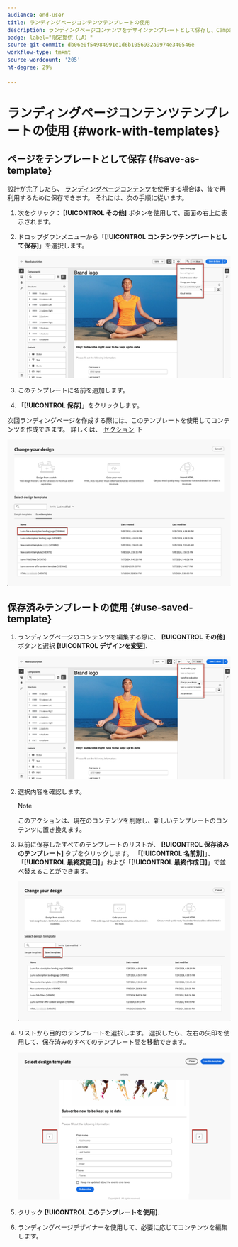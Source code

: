 ```yaml
---
audience: end-user
title: ランディングページコンテンツテンプレートの使用
description: ランディングページコンテンツをデザインテンプレートとして保存し、Campaign Web で再利用する方法を説明します。
badge: label="限定提供（LA）"
source-git-commit: db06e0f54984991e1d6b1056932a9974e340546e
workflow-type: tm+mt
source-wordcount: '205'
ht-degree: 29%

---
```


# ランディングページコンテンツテンプレートの使用 {#work-with-templates}

## ページをテンプレートとして保存 {#save-as-template}

設計が完了したら、 [ランディングページコンテンツ](lp-content.md)を使用する場合は、後で再利用するために保存できます。 それには、次の手順に従います。

1. 次をクリック： **[!UICONTROL その他]** ボタンを使用して、画面の右上に表示されます。

1. ドロップダウンメニューから「**[!UICONTROL コンテンツテンプレートとして保存]**」を選択します。

   ![](assets/lp-save-as-template.png)

1. このテンプレートに名前を追加します。

1. 「**[!UICONTROL 保存]**」をクリックします。

次回ランディングページを作成する際には、このテンプレートを使用してコンテンツを作成できます。 詳しくは、 [セクション](#use-saved-template) 下

![](assets/lp-saved-template.png)

## 保存済みテンプレートの使用 {#use-saved-template}

<!--Not for GA?-->

1. ランディングページのコンテンツを編集する際に、 **[!UICONTROL その他]** ボタンと選択 **[!UICONTROL デザインを変更]**.

   ![](assets/lp-change-your-design.png)

1. 選択内容を確認します。

   >[!NOTE]
   >
   >このアクションは、現在のコンテンツを削除し、新しいテンプレートのコンテンツに置き換えます。

1. 以前に保存したすべてのテンプレートのリストが、 **[!UICONTROL 保存済みのテンプレート]** タブをクリックします。 「**[!UICONTROL 名前別]**」、「**[!UICONTROL 最終変更日]**」および「**[!UICONTROL 最終作成日]**」で並べ替えることができます。

   ![](assets/lp-saved-templates.png)

1. リストから目的のテンプレートを選択します。 選択したら、左右の矢印を使用して、保存済みのすべてのテンプレート間を移動できます。

   ![](assets/lp-select-saved-template.png)

1. クリック **[!UICONTROL このテンプレートを使用]**.

1. ランディングページデザイナーを使用して、必要に応じてコンテンツを編集します。

<!--Primary page templates and subpage templates are managed separately, meaning that you cannot use a primary page template to create a subpage, and vice versa. TBC in Web user interface-->
